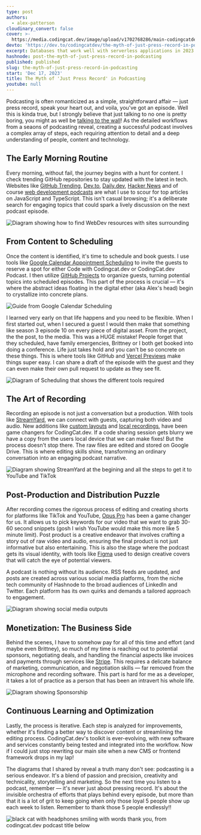 ```yaml
---
type: post
authors:
  - alex-patterson
cloudinary_convert: false
cover: >-
  https://media.codingcat.dev/image/upload/v1702768286/main-codingcatdev-photo/mythofjustpressrecord-blue.png
devto: 'https://dev.to/codingcatdev/the-myth-of-just-press-record-in-podcasting-3gek'
excerpt: Databases that work well with serverless applications in 2023
hashnode: post-the-myth-of-just-press-record-in-podcasting
published: published
slug: the-myth-of-just-press-record-in-podcasting
start: 'Dec 17, 2023'
title: The Myth of 'Just Press Record' in Podcasting
youtube: null
---
```


Podcasting is often romanticized as a simple, straightforward affair — just press record, speak your heart out, and voila, you've got an episode. Well this is kinda true, but I strongly believe that just talking to no one is pretty boring, you might as well be [talking to the wall](https://youtu.be/WqY6VjDtbvA?si=GeOwKb78YpLPH8lW)! As the detailed workflows from a seaons of podcasting reveal, creating a successful podcast involves a complex array of steps, each requiring attention to detail and a deep understanding of people, content and technology.

## The Early Morning Routine

Every morning, without fail, the journey begins with a hunt for content. I check trending GitHub repositories to stay updated with the latest in tech. Websites like [GitHub Trending](https://github.com/trending/javascript?since=weekly), [Dev.to](https://dev.to), [Daily.dev](https://daily.dev), [Hacker News](https://news.ycombinator.com/) and of course [web development podcasts](/post/front-end-web-development-podcasts) are what I use to scour for top articles on JavaScript and TypeScript. This isn't casual browsing; it's a deliberate search for engaging topics that could spark a lively discussion on the next podcast episode.

![Diagram showing how to find WebDev resources with sites surrounding](https://media.codingcat.dev/image/upload/v1702768021/main-codingcatdev-photo/Screenshot_2023-12-16_at_6.00.17_PM.png)

## From Content to Scheduling

Once the content is identified, it's time to schedule and book guests. I use tools like [Google Calendar Appointment Scheduling](https://workspace.google.com/resources/appointment-scheduling/) to invite the guests to reserve a spot for either Code with Codingcat.dev or CodingCat.dev Podcast. I then utilize [GitHub Projects](https://docs.github.com/en/issues/planning-and-tracking-with-projects/learning-about-projects/about-projects) to organize guests, turning potential topics into scheduled episodes. This part of the process is crucial — it's where the abstract ideas floating in the digital ether (aka Alex's head) begin to crystallize into concrete plans.

![Guide from Google Calendar Scheduling](https://media.codingcat.dev/image/upload/v1702768020/main-codingcatdev-photo/Screenshot_2023-12-16_at_6.00.42_PM.png)

I learned very early on that life happens and you need to be flexible. When I first started out, when I secured a guest I would then make that something like season 3 episode 10 on every piece of digital asset. From the project, the the post, to the media. This was a HUGE mistake! People forget that they scheduled, have family emergencies, Brittney or I both get booked into doing a conference. Life just takes hold and you can't be so concrete on these things. This is where tools like GitHub and [Vercel Previews](https://vercel.com/features/previews) make things super easy. I can share a draft of the episode with the guest and they can even make their own pull request to update as they see fit.

![Diagram of Scheduling that shows the different tools required](https://media.codingcat.dev/image/upload/v1702768019/main-codingcatdev-photo/Screenshot_2023-12-16_at_6.01.23_PM.png)

## The Art of Recording

Recording an episode is not just a conversation but a production. With tools like [StreamYard](https://streamyard.com/), we can connect with guests, capturing both video and audio. New additions like [custom layouts](https://support.streamyard.com/hc/en-us/articles/13828085960724-Custom-Layouts) and [local recordings](https://support.streamyard.com/hc/en-us/articles/10725401176596-Local-Recording), have been game changers for CodingCat.dev. If a code sharing session gets blurry we have a copy from the users local device that we can make fixes! But the process doesn't stop there. The raw files are edited and stored on Google Drive. This is where editing skills shine, transforming an ordinary conversation into an engaging podcast narrative.

![Diagram showing StreamYard at the begining and all the steps to get it to YouTube and TikTok](https://media.codingcat.dev/image/upload/v1702768022/main-codingcatdev-photo/Screenshot_2023-12-16_at_6.01.58_PM.png)

## Post-Production and Distribution Puzzle

After recording comes the rigorous process of editing and creating shorts for platforms like TikTok and YouTube, [Opus Pro](https://www.opus.pro/) has been a game changer for us. It allows us to pick keywords for our video that we want to grab 30-60 second snippets (gosh I wish YouTube would make this more like 5 minute limit). Post product is a creative endeavor that involves crafting a story out of raw video and audio, ensuring the final product is not just informative but also entertaining. This is also the stage where the podcast gets its visual identity, with tools like [Figma](https://www.figma.com/) used to design creative covers that will catch the eye of potential viewers.

A podcast is nothing without its audience. RSS feeds are updated, and posts are created across various social media platforms, from the niche tech community of Hashnode to the broad audiences of LinkedIn and Twitter. Each platform has its own quirks and demands a tailored approach to engagement.

![Diagram showing social media outputs](https://media.codingcat.dev/image/upload/v1702768019/main-codingcatdev-photo/Screenshot_2023-12-16_at_6.02.09_PM.png)

## Monetization: The Business Side

Behind the scenes, I have to somehow pay for all of this time and effort (and maybe even Brittney), so much of my time is reaching out to potential sponsors, negotiating deals, and handling the financial aspects like invoices and payments through services like [Stripe](https://stripe.com/invoicing). This requires a delicate balance of marketing, communication, and negotiation skills — far removed from the microphone and recording software. This part is hard for me as a developer, it takes a lot of practice as a person that has been an intravert his whole life.

![Diagram showing Sponsorship](https://media.codingcat.dev/image/upload/v1702768021/main-codingcatdev-photo/Screenshot_2023-12-16_at_6.01.45_PM.png)

## Continuous Learning and Optimization

Lastly, the process is iterative. Each step is analyzed for improvements, whether it's finding a better way to discover content or streamlining the editing process. CodingCat.dev's toolkit is ever-evolving, with new software and services constantly being tested and integrated into the workflow. Now if I could just stop rewriting our main site when a new CMS or frontend framework drops in my lap!

The diagrams that I shared by reveal a truth many don't see: podcasting is a serious endeavor. It's a blend of passion and precision, creativity and technicality, storytelling and marketing. So the next time you listen to a podcast, remember — it's never just about pressing record. It's about the invisible orchestra of efforts that plays behind every episode, but more than that it is a lot of grit to keep going when only those loyal 5 people show up each week to listen. Remember to thank those 5 people endlessly!!

![black cat with headphones smiling with words thank you, from codingcat.dev podcast title below](https://media.codingcat.dev/image/upload/v1702838073/main-codingcatdev-photo/thankyou-codingcatdev-podcast.png)
